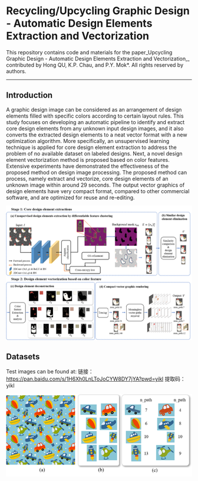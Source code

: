 # Recycling/Upcycling Graphic Design - Automatic Design Elements Extraction and Vectorization
This repository contains code and materials for the paper_Upcycling Graphic Design - Automatic Design Elements Extraction and Vectorization,_ contributed by Hong QU, K.P. Chau, and P.Y. Mok*. All rights reserved by authors.

-----
## Introduction
A graphic design image can be considered as an arrangement of design elements filled with specific colors according to certain layout rules. This study focuses on
developing an automatic pipeline to identify and extract core design elements from any unknown input design images, and it also converts the extracted design elements to a
neat vector format with a new optimization algorithm. More specifically, an unsupervised learning technique is applied for core design element extraction to
address the problem of no available dataset on labeled designs. Next, a novel design element vectorization method is proposed based on color features. Extensive
experiments have demonstrated the effectiveness of the proposed method on design image processing. The proposed method can process, namely extract and vectorize,
core design elements of an unknown image within around 29 seconds. The output vector graphics of design elements have very compact format, compared to other
commercial software, and are optimized for reuse and re-editing.

![The method pipeline.](assets/framework.png)

## Datasets
Test images can be found at: 链接：https://pan.baidu.com/s/1H6Xh0LnLToJoCYW8DY7jYA?pwd=yikl 提取码：yikl

![The method pipeline.](assets/teaser.png)

